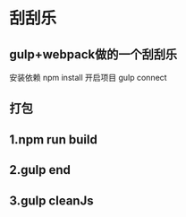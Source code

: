 # 刮刮乐
## gulp+webpack做的一个刮刮乐
安装依赖 npm install
开启项目 gulp connect
## 打包 
1.npm run build 
-----------
2.gulp end
-----------
3.gulp cleanJs
-----------

